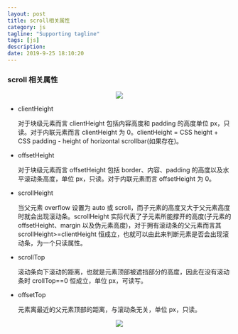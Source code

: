 ```yaml
---
layout: post
title: scroll相关属性
category: js
tagline: "Supporting tagline"
tags: [js]
description:
date: 2019-9-25 18:10:20
---
```


### scroll 相关属性

 <center><img src="http://blog-bed.oss-cn-beijing.aliyuncs.com/38.scroll%E7%9B%B8%E5%85%B3%E5%B1%9E%E6%80%A7/scroll%E7%9B%B8%E5%85%B3%E5%B1%9E%E6%80%A7%E7%A4%BA%E6%84%8F%E5%9B%BE.png" /></center>

- clientHeight

  对于块级元素而言 clientHeight 包括内容高度和 padding 的高度单位 px，只读。对于内联元素而言 clientHeight 为 0。clientHeight = CSS height + CSS padding - height of horizontal scrollbar(如果存在)。

- offsetHeight

  对于块级元素而言 offsetHeight 包括 border、内容、padding 的高度以及水平滚动条高度，单位 px，只读。对于内联元素而言 offsetHeight 为 0。

- scrollHeight

  当父元素 overflow 设置为 auto 或 scroll，而子元素的高度又大于父元素高度时就会出现滚动条。scrollHeight 实际代表了子元素所能撑开的高度(子元素的 offsetHeight、margin 以及伪元素高度)，对于拥有滚动条的父元素而言其 scrollHeight>=clientHeight 恒成立，也就可以由此来判断元素是否会出现滚动条，为一个只读属性。

- scrollTop

  滚动条向下滚动的距离，也就是元素顶部被遮挡部分的高度，因此在没有滚动条时 crollTop==0 恒成立，单位 px，可读写。

- offsetTop

  元素离最近的父元素顶部的距离，与滚动条无关，单位 px，只读。

 <center><img src="http://blog-bed.oss-cn-beijing.aliyuncs.com/38.scroll%E7%9B%B8%E5%85%B3%E5%B1%9E%E6%80%A7/offsetTop%E7%A4%BA%E6%84%8F%E5%9B%BE.png" /></center>
